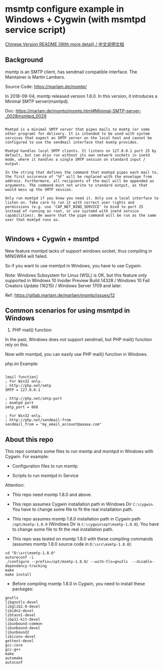 # msmtp configure example in Windows + Cygwin (with msmtpd service script)

[Chinese Version README (With more detail) / 中文说明文档](./README-zh-CN.md)


## Background

msmtp is an SMTP client, has sendmail compatible interface. The Maintainer is Martin Lambers.

Source Code: https://marlam.de/msmtp/


In 2018-09-04, msmtp released version 1.8.0. In this version, it introduces a Minimal SMTP server(msmtpd).


Doc: https://marlam.de/msmtp/msmtp.html#Minimal-SMTP-server-_0028msmtpd_0029

```

Msmtpd is a minimal SMTP server that pipes mails to msmtp (or some other program) for delivery. It is intended to be used with system services that expect an SMTP server on the local host and cannot be configured to use the sendmail interface that msmtp provides.

Msmtpd handles local SMTP clients. It listens on 127.0.0.1 port 25 by default, but can also run without its own network sockets in inetd mode, where it handles a single SMTP session on standard input / output.

In the string that defines the command that msmtpd pipes each mail to, the first occurence of ‘%F’ will be replaced with the envelope from address. Furthermore, all recipients of the mail will be appended as arguments. The command must not write to standard output, as that would mess up the SMTP session.

Only run msmtpd if you know you need it. Only use a local interface to listen on. Take care to run it with correct user rights and permissions (e.g. use ‘CAP_NET_BIND_SERVICE’ to bind to port 25 instead of running as root, or use systemd with inetd service capabilities). Be aware that the pipe command will be run as the same user that msmtpd runs as.


````



## Windows + Cygwin + msmtpd

New feature msmtpd lacks of support windows socket, thus compiling in MINGW64 will failed.

So if you want to use msmtpd in Windows, you have to use Cygwin. 

Note: Windows Subsystem for Linux (WSL) is OK, but this feature only supported in Windows 10 Insider Preview Build 14328 / Windows 10 Fall Creators Update (16215) / Windows Server 1709 and later.

Ref: https://gitlab.marlam.de/marlam/msmtp/issues/12




## Common scenarios for using msmtpd in Windows

1. PHP mail() function

In the past, Windows does not support sendmail, but PHP mail() function rely on this.

Now with msmtpd, you can easily use PHP mail() function in Windows.

php.ini Example:

```

[mail function]
; For Win32 only.
; http://php.net/smtp
SMTP = 127.0.0.1

; http://php.net/smtp-port
; msmtpd port
smtp_port = 668

; For Win32 only.
; http://php.net/sendmail-from
sendmail_from = "my_email_account@aaaaa.com"

```


## About this repo

This repo contains some files to run msmtp and msmtpd in Windows with Cygwin. For example: 

  - Configuration files to run msmtp

  - Scripts to run msmtpd in Service

Attention:

  - This repo need msmtp 1.8.0 and above.

  - This repo assumes Cygwin installation path in Windows Dir `C:\cygwin`. You have to change some file to fit the real installation path.
  
  - This repo assumes msmtp 1.8.0 installation path in Cygwin path `/opt/msmtp-1.8.0` (Windows Dir is `C:\cygwin\opt\msmtp-1.8.0`). You have to change some file to fit the real installation path.
  
  - This repo was tested on msmtp 1.8.0 with these compiling commands (assumes msmtp 1.8.0 source code in `D:\src\msmtp-1.8.0`):

```
cd "D:\src\msmtp-1.8.0"
autoreconf -i
./configure --prefix=/opt/msmtp-1.8.0/ --with-tls=gnutls  --disable-dependency-tracking
make
make install
```

  - Before compiling msmtp 1.8.0 in Cygwin, you need to install these packages:

```
gnutls
libgnutls-devel
libglib2.0-devel
libidn2-devel
libtasn1-devel
libp11-kit-devel
libunbound-common
libunbound-devel
libunbound2
libiconv-devel
gettext-devel
gcc-core
gcc-g++
make
automake
autoconf
```